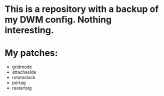 # This is a repository with a backup of my DWM config. Nothing interesting.
# My patches:
- gridmode
- attachaside
- rotatestack
- pertag
- restartsig
